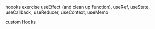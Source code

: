 hoooks exercise
useEffect (and clean up function), useRef, useState, useCallback, useReducer, useContext, useMemo

custom Hooks
